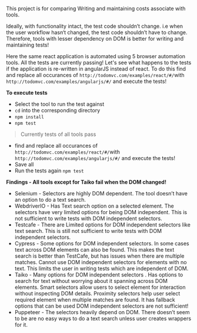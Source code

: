 This project is for comparing Writing and maintaining costs associate with tools. 

Ideally, with functionality intact, the test code shouldn’t change. i.e when the user workflow hasn‘t changed, the test code shouldn’t have to change. 
Therefore, tools with lesser dependency on DOM is better for writing and maintaining tests!

Here the same react application is automated using 5 browser automation tools. All the tests are currently passing!
Let's see what happens to the tests if the application is re-written in angularJS instead of react. 
To do this find and replace all occurances of `http://todomvc.com/examples/react/#/`with `http://todomvc.com/examples/angularjs/#/` and execute the tests!

**To execute tests**
* Select the tool to run the test against
* `cd` into the corresponding directory
* `npm install`
* `npm test`
> Currently tests of all tools pass
* find and replace all occurances of `http://todomvc.com/examples/react/#/`with `http://todomvc.com/examples/angularjs/#/` and execute the tests!
* Save all
* Run the tests again `npm test`

**Findings - All tools except for Taiko fail when the DOM changed!**
- Selenium - Selectors are highly DOM dependent. The tool doesn’t have an option to do a text search.
- WebdriverIO - Has Text search option on a selected element. The selectors have very limited options for being DOM independent. This is not sufficient to write tests with DOM independent selectors.
- Testcafe  - There are Limited options for DOM independent selectors like text search. This is still not sufficient to write tests with DOM independent selectors. 
- Cypress - Some options for DOM independent selectors. In some cases text across DOM elements can also be found. This makes the text search is better than TestCafe, but has issues when there are multiple matches. Cannot use DOM independent selectors for elements with no text. This limits the user in writing tests which are independent of DOM.
- Taiko - Many options for DOM independent selectors . Has options to search for text without worrying about it spanning across DOM elements. Smart selectors allow users to select element for interaction without inspecting DOM details. Proximity selectors help user select required element when multiple matches are found. It has fallback options that can be used DOM independent selectors are not sufficient!
- Puppeteer - The selectors heavily depend on DOM. There doesn’t seem to be are no easy ways to do a text search unless user creates wrappers for it. 
